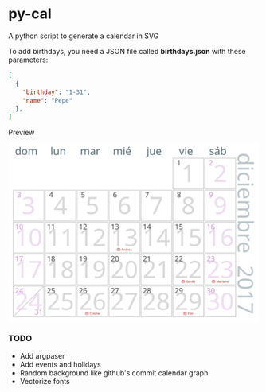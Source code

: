 # py-cal
A python script to generate a calendar in SVG

To add birthdays, you need a JSON file called **birthdays.json** with these parameters:

```json
[
  {
    "birthday": "1-31",
    "name": "Pepe"
  },
]
```

Preview

![Calendar preview](preview.png)


### TODO
* Add argpaser
* Add events and holidays
* Random background like github's commit calendar graph
* Vectorize fonts
